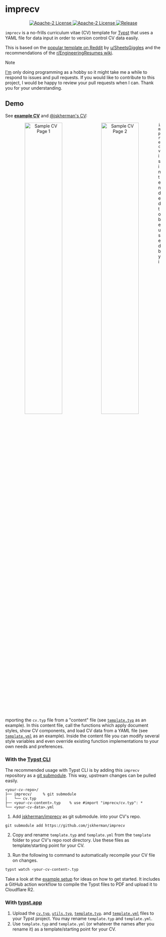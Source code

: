 # imprecv

<p align="center">
  <a href="https://github.com/jskherman/imprecv/stargazers">
    <img alt="Apache-2 License" src="https://img.shields.io/badge/Star%20Repo-⭐-1081c2.svg"/>
  </a>
  <a href="LICENSE">
    <img alt="Apache-2 License" src="https://img.shields.io/badge/license-Apache%202-brightgreen"/>
  </a>
  <a href="https://github.com/jskherman/imprecv/releases">
    <img alt="Release" src="https://img.shields.io/github/v/release/jskherman/imprecv"/>
  </a>
</p>

`imprecv` is a no-frills curriculum vitae (CV) template for [Typst](https://github.com/typst/typst) that uses a YAML file for data input in order to version control CV data easily.

This is based on the [popular template on Reddit](https://web.archive.org/https://old.reddit.com/r/jobs/comments/7y8k6p/im_an_exrecruiter_for_some_of_the_top_companies/) by [u/SheetsGiggles](https://web.archive.org/https://old.reddit.com/user/SheetsGiggles) and the recommendations of the [r/EngineeringResumes wiki](https://web.archive.org/https://old.reddit.com/r/EngineeringResumes/comments/m2cc65/new_and_improved_wiki).

> [!NOTE]  
> [I'm](https://github.com/jskherman) only doing programming as a hobby so it might take me a while to respond to issues and pull requests. If you would like to contribute to this project, I would be happy to review your pull requests when I can. Thank you for your understanding.

## Demo

See [**example CV**](https://github.com/jskherman/imprecv/releases/latest/download/example.pdf) and [@jskherman's CV](https://go.jskherman.com/cv):

<div align="center">
  <img src="https://github.com/jskherman/imprecv/raw/main/assets/thumbnail.1.png" alt="Sample CV Page 1" style="float: left; width: 49%; height: auto;">
  <img src="https://github.com/jskherman/imprecv/raw/main/assets/thumbnail.2.png" alt="Sample CV Page 2" style="float: left; width: 49%; height: auto;">
</div>


`imprecv` is intended to be used by importing the `cv.typ` file from a "content"
file (see [`template.typ`](template/template.typ) as an example). In this content file,
call the functions which apply document styles, show CV components, and load CV
data from a YAML file (see [`template.yml`](template/template.yml) as an example). Inside
the content file you can modify several style variables and even override
existing function implementations to your own needs and preferences.

### With the [Typst CLI](https://github.com/typst/typst)

The recommended usage with Typst CLI is by adding this `imprecv` repository as a [git
submodule](https://git-scm.com/book/en/v2/Git-Tools-Submodules). This way, upstream changes can be
pulled easily.

```text
<your-cv-repo>/
├── imprecv/     % git submodule 
|   └── cv.typ
├── <your-cv-content>.typ    % use #import "imprecv/cv.typ": *
└── <your-cv-data>.yml
```

1. Add [jskherman/imprecv](https://github.com/jskherman/imprecv) as git submodule.
into your CV's repo.

  ```text
  git submodule add https://github.com/jskherman/imprecv
  ```

2. Copy and rename `template.typ` and `template.yml` from the `template` folder to your CV's repo root directory.
   Use these files as template/starting point for your CV.

3. Run the following to command to automatically recompile your CV file on changes.

  ```bash
  typst watch <your-cv-content>.typ
  ```

Take a look at the [example setup](https://github.com/jskherman/cv.typ-example-repo) for ideas on how to get started. It includes a GitHub action workflow to compile the Typst files to PDF and upload it to Cloudflare R2.

### With [typst.app](https://typst.app)

1. Upload the [`cv.typ`](cv.typ), [`utils.typ`](utils.typ), [`template.typ`](template/template.typ). and
   [`template.yml`](template/template.yml) files to your Typst project. You may rename `template.typ` and
   `template.yml`.
2. Use `template.typ` and `template.yml` (or whatever the names after you rename it) as a
   template/starting point for your CV.

<!-- 
## Usage

This `imprecv` is intended to be used by importing the template's [package entrypoint](cv.typ) from a "content" file (see [`template.typ`](template/template.typ) as an example).
In this content file, call the functions which apply document styles, show CV components, and load CV data from a YAML file (see [`template.yml`](template/template.yml) as an example).
Inside the content file you can modify several style variables and even override existing function implementations to your own needs and preferences.

### With the [Typst CLI](https://github.com/typst/typst)

The recommended usage with the Typst CLI is by running the command `typst init @preview/imprecv:0.5.0` in your project directory.
This will create a new Typst project with the `imprecv` template and the necessary files to get started.
You can then run `typst compile template.typ` to compile your file to PDF.

Take a look at the [example setup](https://github.com/jskherman/cv.typ-example-repo) for ideas on how to get started. It includes a GitHub action workflow to compile the Typst files to PDF and upload it to Cloudflare R2.

### With [typst.app](https://typst.app)

From the Dashboard, select "Start from template", search and choose the `imprecv` template.
From there, decide on a name for your project and click "Create".
You can now edit the template files and preview the result on the right.
-->
